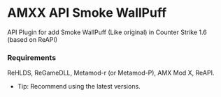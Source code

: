 # AMXX API Smoke WallPuff
API Plugin for add Smoke WallPuff (Like original) in Counter Strike 1.6 (based on ReAPI)

### Requirements
ReHLDS, ReGameDLL, Metamod-r (or Metamod-P), AMX Mod X, ReAPI.
* Tip: Recommend using the latest versions.
